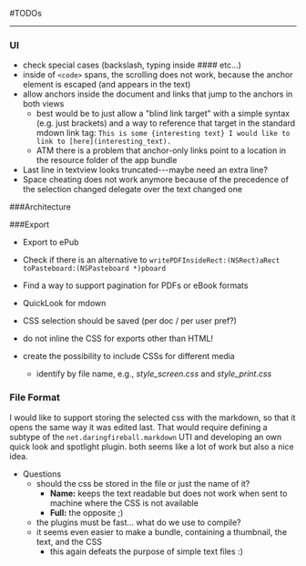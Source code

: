 #TODOs

---

### UI
* check special cases (backslash, typing inside #### etc…)
* inside of `<code>` spans, the scrolling does not work, because the anchor element is escaped (and appears in the text) 
* allow anchors inside the document and links that jump to the anchors in both views
	* best would be to just allow a "blind link target" with a simple syntax (e.g. just brackets) and a way to reference that target in the standard mdown link tag:
	`This is some {interesting text} I would like to link to [here](interesting_text).`
	* ATM there is a problem that anchor-only links point to a location in the resource folder of the app bundle
* Last line in textview looks truncated---maybe need an extra line?
* Space cheating does not work anymore because of the precedence of the selection changed delegate over the text changed one

###Architecture

###Export

* Export to ePub

* Check if there is an alternative to `writePDFInsideRect:(NSRect)aRect toPasteboard:(NSPasteboard *)pboard`

* Find a way to support pagination for PDFs or eBook formats

* QuickLook for mdown

* CSS selection should be saved (per doc / per user pref?)

* do not inline the CSS for exports other than HTML!

* create the possibility to include CSSs for different media
	* identify by file name, e.g., _style_screen.css_ and _style_print.css_

### File Format

I would like to support storing the selected css with the markdown, so that it opens the same way it was edited last. That would require defining a subtype of the `net.daringfireball.markdown` UTI and developing an own quick look and spotlight plugin.
both seems like a lot of work but also a nice idea.

* Questions
	* should the css be stored in the file or just the name of it?
		* __Name:__ keeps the text readable but does not work when sent to machine where the CSS is not available
		* __Full:__ the opposite ;)
	* the plugins must be fast… what do we use to compile?
	* it seems even easier to make a bundle, containing a thumbnail, the text, and the CSS
		* this again defeats the purpose of simple text files :)


